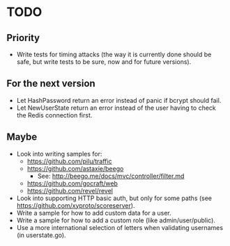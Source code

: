 TODO
====

Priority
--------

* Write tests for timing attacks (the way it is currently done should be safe,
  but write tests to be sure, now and for future versions).


For the next version
--------------------

* Let HashPassword return an error instead of panic if bcrypt should fail.
* Let NewUserState return an error instead of the user having to check the
  Redis connection first.


Maybe
-----

* Look into writing samples for:
   * https://github.com/pilu/traffic
   * https://github.com/astaxie/beego
        * See: http://beego.me/docs/mvc/controller/filter.md
   * https://github.com/gocraft/web
   * https://github.com/revel/revel
* Look into supporting HTTP basic auth, but only for some paths (see https://github.com/xyproto/scoreserver).
* Write a sample for how to add custom data for a user.
* Write a sample for how to add a custom role (like admin/user/public).
* Use a more international selection of letters when validating usernames (in userstate.go).


